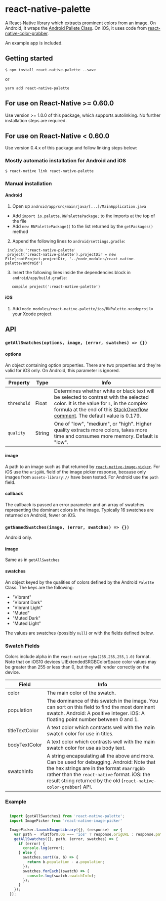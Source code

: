 # react-native-palette

A React-Native library which extracts prominent colors from an image. On Android, it wraps the [Android Pallete Class](https://developer.android.com/reference/android/support/v7/graphics/Palette.html). On iOS, it uses code from [react-native-color-grabber](https://github.com/bsudekum/react-native-color-grabber).

 An example app is included.

## Getting started

`$ npm install react-native-palette --save`

or

`yarn add react-native-palette`

## For use on React-Native >= 0.60.0

Use version >= 1.0.0 of this package, which supports autolinking. No further installation steps are required.

## For use on React-Native < 0.60.0

Use version 0.4.x of this package and follow linking steps below:

### Mostly automatic installation for Android and iOS

`$ react-native link react-native-palette`


### Manual installation

#### Android

1. Open up `android/app/src/main/java/[...]/MainApplication.java`
  - Add `import io.palette.RNPalettePackage;` to the imports at the top of the file
  - Add `new RNPalettePackage()` to the list returned by the `getPackages()` method
2. Append the following lines to `android/settings.gradle`:

  ```
   include ':react-native-palette'
   project(':react-native-palette').projectDir = new File(rootProject.projectDir, '../node_modules/react-native-palette/android')
  ```
3. Insert the following lines inside the dependencies block in `android/app/build.gradle`:
```
   compile project(':react-native-palette')
```


#### iOS

1. Add `node_modules/react-native-palette/ios/RNPalette.xcodeproj` to your Xcode project

## API

### `getAllSwatches(options, image, (error, swatches) => {})`

#### options
An object containing option properties.
There are two properties and they're valid for iOS only. On Android, this parameter is ignored.

Property | Type | Info
-------- | ---- | ----
`threshold` | Float | Determines whether white or black text will be selected to contrast with the selected color. It is the value for `L`, in the complex formula at the end of this [StackOverflow comment](http://stackoverflow.com/a/3943023/1404185). The default value is 0.179.
`quality` | String | One of "low", "medium", or "high". Higher quality extracts more colors, takes more time and consumes more memory. Default is "low".

#### image
A path to an image such as that returned by [`react-native-image-picker`](https://github.com/marcshilling/react-native-image-picker). For iOS use the `origURL` field of the image picker response, because only images from `assets-library://` have been tested. For Android use the `path` field.

#### callback
The callback is passed an error parameter and an array of swatches representing the dominant colors in the image. Typically 16 swatches are returned on Android, fewer on iOS.

### `getNamedSwatches(image, (error, swatches) => {})`

Android only.

#### image

Same as in `getAllSwatches`

#### swatches

An object keyed by the qualities of colors defined by the Android `Palette` Class.
The keys are the following:

* "Vibrant"
* "Vibrant Dark"
* "Vibrant Light"
* "Muted"
* "Muted Dark"
* "Muted Light"

The values are swatches (possibly `null`) or with the fields defined below.


### Swatch Fields

Colors include alpha in the `react-native`  `rgba(255,255,255,1.0)` format. Note that on iOS10 devices UIExtendedSRGBColorSpace color values may be greater than 255 or less than 0, but they will render correctly on the device.

Field | Info
------ | ----
color | The main color of the swatch.
population | The dominance of this swatch in the image. You can sort on this field to find the most dominant swatch. Android: A positive integer. iOS: A floating point number between 0 and 1.
titleTextColor | A text color which contrasts well with the main swatch color for use in titles.
bodyTextColor | A text color which contrasts well with the main swatch color for use as body text.
swatchInfo | A string encapsulating all the above and more. Can be used for debugging. Android: Note that the hex strings are in the format `#aarrggbb` rather than the `react-native` format. iOS: the result string returned by the old (`react-native-color-grabber`) API.

### Example
```javascript

  import {getAllSwatches} from 'react-native-palette';
  import ImagePicker from 'react-native-image-picker'

  ImagePicker.launchImageLibrary({}, (response)  => {
    var path =  Platform.OS === 'ios' ? response.origURL : response.path;
    getAllSwatches({}, path, (error, swatches) => {
      if (error) {
        console.log(error);
      } else {
        swatches.sort((a, b) => {
          return b.population - a.population;
        });
        swatches.forEach((swatch) => {
          console.log(swatch.swatchInfo);
        });
      }
    });
  });
```
